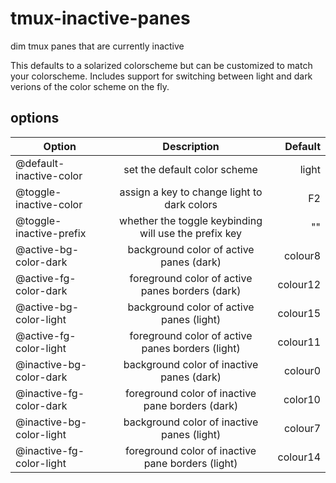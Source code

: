 # tmux-inactive-panes
dim tmux panes that are currently inactive

This defaults to a solarized colorscheme but can be customized to match your colorscheme. Includes support for switching
between light and dark verions of the color scheme on the fly.


## options
| Option                   | Description                                           | Default  |
| ------------------------ | :---------------------------------------------------: | -------: |
| @default-inactive-color  | set the default color scheme                          | light    |
| @toggle-inactive-color   | assign a key to change light to dark colors           | F2       |
| @toggle-inactive-prefix  | whether the toggle keybinding will use the prefix key | ""       |
| @active-bg-color-dark    | background color of active panes (dark)               | colour8  |
| @active-fg-color-dark    | foreground color of active panes borders (dark)       | colour12 |
| @active-bg-color-light   | background color of active panes (light)              | colour15 |
| @active-fg-color-light   | foreground color of active panes borders (light)      | colour11 |
| @inactive-bg-color-dark  | background color of inactive panes (dark)             | colour0  |
| @inactive-fg-color-dark  | foreground color of inactive pane borders (dark)      | color10  |
| @inactive-bg-color-light | background color of inactive panes (light)            | colour7  |
| @inactive-fg-color-light | foreground color of inactive pane borders (light)     | colour14 |
